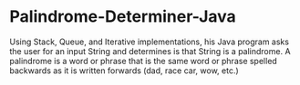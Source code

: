 # Palindrome-Determiner-Java
Using Stack, Queue, and Iterative implementations, his Java program asks the user for an input String and determines is that String is a palindrome. A palindrome is a word or phrase that is the same word or phrase spelled backwards as it is written forwards (dad, race car, wow, etc.)  
